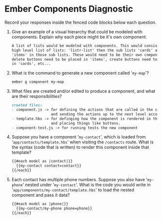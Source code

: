 # Ember Components Diagnostic
Record your responses inside the fenced code blocks below each question.

1.  Give an example of a visual hierarchy that could be modeled with components. Explain why each piece might be it's own component.

    ```md
    A list of lists would be modeled with components. This would consist of the
    high level list of lists: 'listr-list' then the sub lists 'cards' and the
    'items' in those sub lists. These would need to be their own components as
    delete buttons need to be placed in 'items', create buttons need to be placed
    in 'cards', etc...
    ```

1.  What is the command to generate a new component called '`my-map`'?

    ```sh
    ember g component my-map
    ```

1.  What files are created and/or edited to produce a component, and what are their responsibilities?

    ```md
    created files:
    - component.js -> for defining the actions that are called in the component
                      and sending the actions up to the next level accordingly.
    - template.hbs -> for definging how the component is rendered in the browser
                      and placing things like buttons.
    - component-test.js -> for running tests the new component

    ```

1.  Suppose you have a component '`my-contact`', which is loaded from
    '`app/contacts/template.hbs`' when visiting the `/contacts` route. What is
    the syntax (code that is written) to render this component inside that template?

    ```html
    {{#each model as |contact|}}
      {{my-contact contact=contact}}
    {{/each}}
    ```

1.  Each contact has multiple phone numbers. Suppose you also have '`my-phone`'
    nested under '`my-contact`'. What is the code you would write in
    '`app/components/my-contact/template.hbs`' to load the nested component and
    pass it data?

    ```html
    {{#each model as |phone|}}
      {{my-contact/my-phone phone=phone}}
    {{/each}}
    ```
